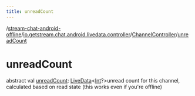 ```yaml
---
title: unreadCount
---
```

/[stream-chat-android-offline](../../index.md)/[io.getstream.chat.android.livedata.controller](../index.md)/[ChannelController](index.md)/[unreadCount](unreadCount.md)  
  
  
  
# unreadCount  
abstract val [unreadCount](unreadCount.md): [LiveData](https://developer.android.com/reference/kotlin/androidx/lifecycle/LiveData.html)&lt;[Int](https://kotlinlang.org/api/latest/jvm/stdlib/kotlin/-int/index.html)?&gt;unread count for this channel, calculated based on read state (this works even if you're offline)
